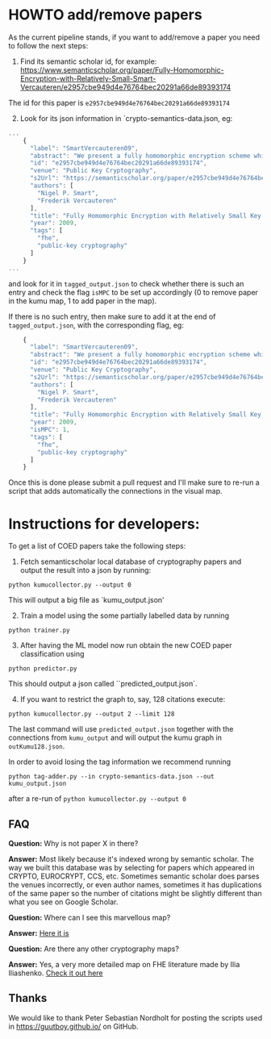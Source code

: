 # HOWTO add/remove papers

As the current pipeline stands, if you want to add/remove a paper you need to follow the next steps:

1. Find its semantic scholar id, for example: <https://www.semanticscholar.org/paper/Fully-Homomorphic-Encryption-with-Relatively-Small-Smart-Vercauteren/e2957cbe949d4e76764bec20291a66de89393174>

The id for this paper is `e2957cbe949d4e76764bec20291a66de89393174`

2. Look for its json information in `crypto-semantics-data.json, eg:
```javascript
...
    {
      "label": "SmartVercauteren09",
      "abstract": "We present a fully homomorphic encryption scheme which has both relatively small key and ciphertext size. Our construction follows that of Gentry by producing a fully homomorphic scheme from a “somewhat” homomorphic scheme. For the somewhat homomorphic scheme the public and private keys consist of two large integers (one of which is shared by both the public and private key) and the ciphertext consists of one large integer. As such, our scheme has smaller message expansion and key size than Gentry’s original scheme. In addition, our proposal allows efficient fully homomorphic encryption over any field of characteristic two.",
      "id": "e2957cbe949d4e76764bec20291a66de89393174",
      "venue": "Public Key Cryptography",
      "s2Url": "https://semanticscholar.org/paper/e2957cbe949d4e76764bec20291a66de89393174",
      "authors": [
        "Nigel P. Smart",
        "Frederik Vercauteren"
      ],
      "title": "Fully Homomorphic Encryption with Relatively Small Key and Ciphertext Sizes",
      "year": 2009,
      "tags": [
        "fhe",
        "public-key cryptography"
      ]
    }
...
```

and look for it in `tagged_output.json` to check whether there is such an entry and check the flag `isMPC`
to be set up accordingly (0 to remove paper in the kumu map, 1 to add paper in the map).

If there is no such entry, then make sure to add it at the end of `tagged_output.json`, with the corresponding flag, eg:
```javascript
    {
      "label": "SmartVercauteren09",
      "abstract": "We present a fully homomorphic encryption scheme which has both relatively small key and ciphertext size. Our construction follows that of Gentry by producing a fully homomorphic scheme from a “somewhat” homomorphic scheme. For the somewhat homomorphic scheme the public and private keys consist of two large integers (one of which is shared by both the public and private key) and the ciphertext consists of one large integer. As such, our scheme has smaller message expansion and key size than Gentry’s original scheme. In addition, our proposal allows efficient fully homomorphic encryption over any field of characteristic two.",
      "id": "e2957cbe949d4e76764bec20291a66de89393174",
      "venue": "Public Key Cryptography",
      "s2Url": "https://semanticscholar.org/paper/e2957cbe949d4e76764bec20291a66de89393174",
      "authors": [
        "Nigel P. Smart",
        "Frederik Vercauteren"
      ],
      "title": "Fully Homomorphic Encryption with Relatively Small Key and Ciphertext Sizes",
      "year": 2009,
      "isMPC": 1,
      "tags": [
        "fhe",
        "public-key cryptography"
      ]
    }
```
 
Once this is done please submit a pull request and I'll make sure to re-run a script that adds automatically
the connections in the visual map.

# Instructions for developers:

To get a list of COED papers take the following steps:

1. Fetch semanticscholar local database of cryptography papers
and output the result into a json by running:

```
python kumucollector.py --output 0
```
This will output a big file as `kumu_output.json'

2. Train a model using the some partially labelled data by running
```
python trainer.py
```
3. After having the ML model now run obtain the new COED paper classification
using 
```
python predictor.py
```
This should output a json called ``predicted_output.json`.

4. If you want to restrict the graph to, say, 128 citations execute:
```
python kumucollector.py --output 2 --limit 128

```

The last command will use `predicted_output.json` together with the connections
from `kumu_output` and will output the kumu graph in `outKumu128.json`.

In order to avoid losing the tag information we recommend running

```
python tag-adder.py --in crypto-semantics-data.json --out kumu_output.json
```

after a re-run of `python kumucollector.py --output 0`

## FAQ

**Question:** Why is not paper X in there?

**Answer:** Most likely because it's indexed wrong by semantic scholar. The way we built this database was by
selecting for papers which appeared in CRYPTO, EUROCRYPT, CCS, etc. Sometimes semantic scholar does
parses the venues incorrectly, or even author names, sometimes it has duplications of the same paper
so the number of citations might be slightly different than what you see on Google Scholar.

**Question:** Where can I see this marvellous map?

**Answer:** [Here it is](https://kumu.io/DragosRotaru/coed-map#coed-256)

**Question:** Are there any other cryptography maps?

**Answer:** Yes, a very more detailed map on FHE literature made by Ilia Iliashenko.
[Check it out here](https://kumu.io/iliailia/fhe-graph#academic-papers)


## Thanks

We would like to thank Peter Sebastian Nordholt for posting the scripts used in https://guutboy.github.io/ 
on GitHub.



